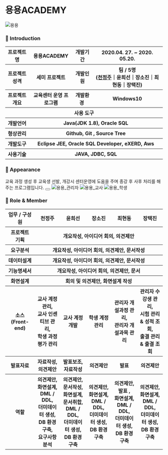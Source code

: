 # 용용ACADEMY

![용용](https://user-images.githubusercontent.com/67130484/92498358-7d717f00-f235-11ea-82ad-973063c19f95.jpg)







### 👋 Introduction

<table>
    <tr>
        <th>프로젝트 명 </th>
        <th>용용ACADEMY</th>
        <th>개발기간</th>
        <th>2020.04. 27. ~ 2020. 05.20.</th>
    </tr>
    <tr>
        <th>프로젝트 성격</th>
        <th>세미 프로젝트</th>
        <th>개발인원</th>
        <th>팀 / 5명<br>
          (<a href="https://github.com/Chun0903">천정주</a>｜윤희선｜장소진｜최현동｜장택진)
      </th>
    </tr>
      <tr>
        <th>프로젝트 개요</th>
        <th>교육센터 운영 프로그램</th>
        <th>개발환경&nbsp;</th>
        <th>Windows10</th>
    </tr>
    <tr>
        <th colspan="5">사용 도구</th>
    </tr>  
    <tr>
        <th>개발언어</th>
        <th colspan="3">Java(JDK 1.8), Oracle SQL</th>
    </tr>
    <tr>
        <th>형상관리</th>
        <th colspan="3">Github, Git , Source Tree</th>
    </tr>
    <tr>
        <th>개발도구</th>
        <th colspan="3">Eclipse JEE, Oracle SQL Developer, eXERD, Aws</th>
    </tr>
    <tr>
        <th>사용기술</th>
        <th colspan="3">JAVA, JDBC, SQL</th>
    </tr>
</table>

### 📼 Appearance

교육 과정 생성 후 교육생 선발, 개강시 센터운영에 도움을 주며 종강 후 사후 처리를 해주는 프로그램입니다.
<button></button>
![용용_관리자](https://user-images.githubusercontent.com/67130484/92501203-2c638a00-f239-11ea-81e8-9b4a2bb4e997.gif)
![용용_교사](https://user-images.githubusercontent.com/67130484/92501228-371e1f00-f239-11ea-9c57-3fa1cc31aee0.gif)
![용용_학생](https://user-images.githubusercontent.com/67130484/92501246-3f765a00-f239-11ea-890a-366a29d92264.gif)
  
### 📑 Role & Member


<table>
    <tr>
        <th width="16%">업무 / 구성원</th>
        <th width="14%">천정주</th><th width="14%">윤희선</th><th width="14%">장소진</th><th width="14%">최현동</th><th width="14%">장택진</th>    
    </tr>
    <tr>
        <th>프로젝트 기획</th>
        <th colspan="5">개요작성, 아이디어 회의, 의견제안</th>
    </tr>
    <tr>
        <th>요구분석</th>
        <th colspan="5">개요작성, 아이디어 회의, 의견제안, 문서작성</th>
    </tr>
    <tr>
        <th>데이터설계</th>
        <th colspan="5">개요작성, 아이디어 회의, 의견제안, 문서작성</th>
    </tr>
    <tr>
        <th>기능명세서</th>
       <th colspan="5">개요작성, 아이디어 회의, 의견제안, 문서</th>
    </tr>
    <tr>
        <th>화면설계</th>
        <th colspan="5">회의 및 의견제안, 화면설계 작성</th>
    </tr>
    <tr>
        <th>소스(Front-end)</th>
        <th>교사 계정 관리, <br> 교사 인센티브 관리, <br> 학생 과정 평가 관리</th>
        <th>교사 계정 개발</th>
        <th>학생 계정 관리</th>
        <th>관리자 개설과정 관리, <br>관리자 개설과목 관리 </th>
        <th>관리자 수강생 관리, <br> 시험 관리 & 성적 조회, <br> 출결 관리 & 출결 조회</th>
    </tr>
    <tr>
        <th>발표자료</th>
        <th>자료작성, <br> 의견제안</th>
        <th>발표보조, <br> 자료작성</th>
        <th>의견제안</th>
        <th>발표</th>
        <th>의견제안</th>        
    </tr>
    <tr>
        <th>역할</th>
        <th>의견제안, <br>화면설계, <br> DML / DDL, <br>더미데이터 생성, <br>DB 환경 구축, <br>요구사항 분석</th>
        <th>의견제안, <br>문서작성, <br>화면설계, <br>문서취합, <br>DML / DDL, <br>더미데이터 생성, <br>DB 환경 구축</th>
        <th>의견제안, <br>화면설계, <br> DML / DDL, <br>더미데이터 생성, <br>DB 환경 구축</th>
        <th>의견제안, <br>발표 , <br>화면설계, <br> DML / DDL, <br>더미데이터 생성, <br>DB 환경 구축</th>
        <th>의견제안, <br>화면설계, <br> DML / DDL, <br>더미데이터 생성, <br>DB 환경 구축</th>
    </tr>
</table>


